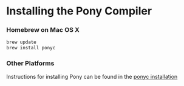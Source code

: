 # Installing the Pony Compiler

### Homebrew on Mac OS X

```bash
brew update
brew install ponyc
```

### Other Platforms

Instructions for installing Pony can be found in the [ponyc installation](https://github.com/ponylang/ponyc/blob/master/README.md#installation)
